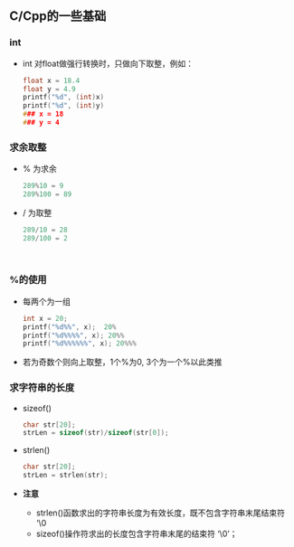 ## C/Cpp的一些基础



### int

* int 对float做强行转换时，只做向下取整，例如：

  ```c
  float x = 18.4
  float y = 4.9
  printf("%d", (int)x)
  printf("%d", (int)y)
  ### x = 18
  ### y = 4
  ```

  

### 求余取整

* % 为求余

  ```c
  289%10 = 9
  289%100 = 89			
  ```

  

* / 为取整

  ```c
  289/10 = 28
  289/100 = 2
      
     
  ```

### %的使用

* 每两个为一组

  ```c
  int x = 20;
  printf("%d%%", x);  20%
  printf("%d%%%%", x); 20%%
  printf("%d%%%%%%", x); 20%%%
  ```

* 若为奇数个则向上取整，1个%为0, 3个为一个%以此类推

### 求字符串的长度

* sizeof()

  ```c
  char str[20];
  strLen = sizeof(str)/sizeof(str[0]);
  ```

  

* strlen()

  ```c
  char str[20];
  strLen = strlen(str);
  ```

* **注意**

  * strlen()函数求出的字符串长度为有效长度，既不包含字符串末尾结束符 ‘\0
  * sizeof()操作符求出的长度包含字符串末尾的结束符 ‘\0’；

